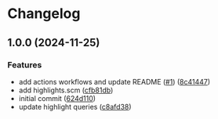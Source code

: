 # Changelog

## 1.0.0 (2024-11-25)


### Features

* add actions workflows and update README ([#1](https://github.com/hugginsio/tree-sitter-x12/issues/1)) ([8c41447](https://github.com/hugginsio/tree-sitter-x12/commit/8c414472e506b53d3a7f2012b73aac5b1d664f76))
* add highlights.scm ([cfb81db](https://github.com/hugginsio/tree-sitter-x12/commit/cfb81db868feff29befb6a58d50a06e9ce39e484))
* initial commit ([624d110](https://github.com/hugginsio/tree-sitter-x12/commit/624d1105d4ed605ceb4c0b58e39aa26fa64359e4))
* update highlight queries ([c8afd38](https://github.com/hugginsio/tree-sitter-x12/commit/c8afd38ef8ad9e1ef4d757f6ee186fa5bc1da149))
